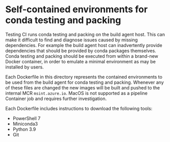 # Self-contained environments for conda testing and packing

Testing CI runs conda testing and packing on the build agent host. This can make it difficult to find and diagnose issues caused by missing dependencies. For example the build agent host can inadvertently provide dependencies that should be provided by conda packages themselves. Conda testing and packing should be executed from within a brand-new Docker container, in order to emulate a minimal environment as may be installed by users.

Each Dockerfile in this directory represents the contained environments to be used from the build agent for conda testing and packing. Whenever any of these files are changed the new images will be built and pushed to the internal MCR `msint.azure.io`. MacOS is not supported as a pipeline Container job and requires further investigation.

Each Dockerfile includes instructions to download the following tools:

* PowerShell 7
* Miniconda3
* Python 3.9
* Git
